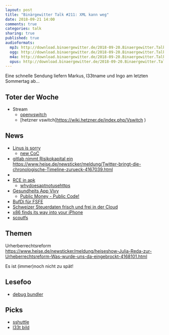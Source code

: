 ```yaml
---
layout: post
title: "Binärgewitter Talk #211: XML kann weg"
date: 2018-09-21 14:00
comments: true
categories: talk
sharing: true
published: true
audioformats:
  mp3: http://download.binaergewitter.de/2018-09-20.Binaergewitter.Talk.211.mp3
  ogg: http://download.binaergewitter.de/2018-09-20.Binaergewitter.Talk.211.ogg
  m4a: http://download.binaergewitter.de/2018-09-20.Binaergewitter.Talk.211.m4a
  opus: http://download.binaergewitter.de/2018-09-20.Binaergewitter.Talk.211.opus
---
```

Eine schnelle Sendung liefern Markus, l33tname und Ingo am letzten Sommertag ab...

## Toter der Woche
- Stream
    * [openvswitch]( http://www.openvswitch.org/ )
    * [hetzner vswitch]https://wiki.hetzner.de/index.php/Vswitch )

## News
- [Linus is sorry]( https://www.pro-linux.de/news/1/26306/linus-torvalds-nimmt-auszeit-vom-kernel.html )
  * [new CoC]( https://git.kernel.org/pub/scm/linux/kernel/git/torvalds/linux.git/commit/?id=8a104f8b5867c682d994ffa7a74093c54469c11f )
- [gitlab nimmt Risikokapital ein]( https://www.heise.de/developer/meldung/GitLab-streicht-100-Millionen-US-Dollar-Risikokapital-ein-4168549.html )
https://www.heise.de/newsticker/meldung/Twitter-bringt-die-chronologische-Timeline-zurueck-4167039.html
- []( https://www.heise.de/security/meldung/Bug-in-Intels-ME-Firmware-Wieder-BIOS-Updates-noetig-4165732.html )
- [RCE in apk]( https://justi.cz/security/2018/09/13/alpine-apk-rce.html )
  * [whydoesaptnotusehttps]( https://whydoesaptnotusehttps.com/ )
- [Gesundheits App Vivy]( https://www.heise.de/newsticker/meldung/Datenschutzdebatte-um-neue-Gesundheits-App-Vivy-4169288.html )
  * [Public Money - Public Code!]( https://publiccode.eu/ )
- [BufDi für FSFE]( https://twitter.com/fsfe/status/1042692337917419520 ) 
- [Schweizer Steuerdaten frisch und frei in der Cloud]( 
https://www.heise.de/newsticker/meldung/Schweizer-Steuer-App-speicherte-alle-Daten-oeffentlich-in-der-Cloud-4167240.html )
- [x86 finds its way into your iPhone]( https://lcq2.github.io/x86_iphone/ )
- [scoutfs](https://www.heise.de/newsticker/meldung/ScoutFS-Archivierendes-Dateisystem-fuer-Linux-unter-Open-Source-Lizenz-4168456.html )


## Themen

Urherberrechtsreform
https://www.heise.de/newsticker/meldung/heiseshow-Julia-Reda-zur-Urheberrechtsreform-Was-wurde-uns-da-eingebrockt-4168101.html

Es ist (immer)noch nicht zu spät! 


## Lesefoo
- [debug bundler]( https://medium.com/@0xcolby/debugging-a-bundler-loaderror-6e3035200435 )


## Picks
- [sshuttle]( https://github.com/sshuttle/sshuttle )
- [l33t bild](https://twitter.com/Baltoji/status/1039801846582468608 )


